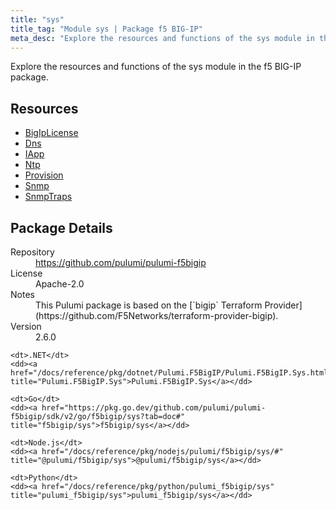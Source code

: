 ```yaml
---
title: "sys"
title_tag: "Module sys | Package f5 BIG-IP"
meta_desc: "Explore the resources and functions of the sys module in the f5 BIG-IP package."
---
```


<!-- WARNING: this file was generated by Pulumi Docs Generator. -->
<!-- Do not edit by hand unless you're certain you know what you are doing! -->

Explore the resources and functions of the sys module in the f5 BIG-IP package.

<h2 id="resources">Resources</h2>
<ul class="api">
    <li><a href="bigiplicense" title="BigIpLicense"><span class="symbol resource"></span>BigIpLicense</a></li>
    <li><a href="dns" title="Dns"><span class="symbol resource"></span>Dns</a></li>
    <li><a href="iapp" title="IApp"><span class="symbol resource"></span>IApp</a></li>
    <li><a href="ntp" title="Ntp"><span class="symbol resource"></span>Ntp</a></li>
    <li><a href="provision" title="Provision"><span class="symbol resource"></span>Provision</a></li>
    <li><a href="snmp" title="Snmp"><span class="symbol resource"></span>Snmp</a></li>
    <li><a href="snmptraps" title="SnmpTraps"><span class="symbol resource"></span>SnmpTraps</a></li>
</ul>

<h2 id="package-details">Package Details</h2>
<dl class="package-details">
	<dt>Repository</dt>
	<dd><a href="https://github.com/pulumi/pulumi-f5bigip">https://github.com/pulumi/pulumi-f5bigip</a></dd>
	<dt>License</dt>
	<dd>Apache-2.0</dd>
	<dt>Notes</dt>
	<dd>This Pulumi package is based on the [`bigip` Terraform Provider](https://github.com/F5Networks/terraform-provider-bigip).</dd>
	<dt>Version</dt>
	<dd>2.6.0</dd>
</dl>



<dl class="tabular">

    <dt>.NET</dt>
    <dd><a href="/docs/reference/pkg/dotnet/Pulumi.F5BigIP/Pulumi.F5BigIP.Sys.html" title="Pulumi.F5BigIP.Sys">Pulumi.F5BigIP.Sys</a></dd>

    <dt>Go</dt>
    <dd><a href="https://pkg.go.dev/github.com/pulumi/pulumi-f5bigip/sdk/v2/go/f5bigip/sys?tab=doc#" title="f5bigip/sys">f5bigip/sys</a></dd>

    <dt>Node.js</dt>
    <dd><a href="/docs/reference/pkg/nodejs/pulumi/f5bigip/sys/#" title="@pulumi/f5bigip/sys">@pulumi/f5bigip/sys</a></dd>

    <dt>Python</dt>
    <dd><a href="/docs/reference/pkg/python/pulumi_f5bigip/sys" title="pulumi_f5bigip/sys">pulumi_f5bigip/sys</a></dd>

</dl>

